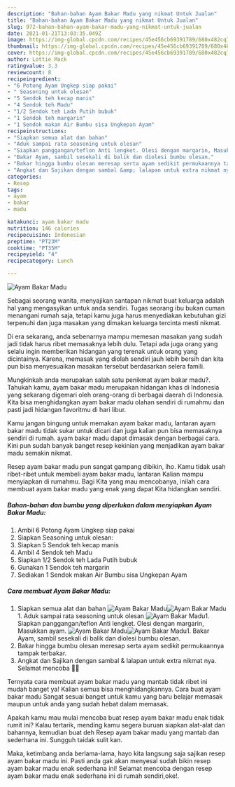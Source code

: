 ```yaml
---
description: "Bahan-bahan Ayam Bakar Madu yang nikmat Untuk Jualan"
title: "Bahan-bahan Ayam Bakar Madu yang nikmat Untuk Jualan"
slug: 972-bahan-bahan-ayam-bakar-madu-yang-nikmat-untuk-jualan
date: 2021-01-21T13:03:35.049Z
image: https://img-global.cpcdn.com/recipes/45e456cb69391789/680x482cq70/ayam-bakar-madu-foto-resep-utama.jpg
thumbnail: https://img-global.cpcdn.com/recipes/45e456cb69391789/680x482cq70/ayam-bakar-madu-foto-resep-utama.jpg
cover: https://img-global.cpcdn.com/recipes/45e456cb69391789/680x482cq70/ayam-bakar-madu-foto-resep-utama.jpg
author: Lottie Mack
ratingvalue: 3.3
reviewcount: 8
recipeingredient:
- "6 Potong Ayam Ungkep siap pakai"
- " Seasoning untuk olesan"
- "5 Sendok teh kecap manis"
- "4 Sendok teh Madu"
- "1/2 Sendok teh Lada Putih bubuk"
- "1 Sendok teh margarin"
- "1 Sendok makan Air Bumbu sisa Ungkepan Ayam"
recipeinstructions:
- "Siapkan semua alat dan bahan"
- "Aduk sampai rata seasoning untuk olesan"
- "Siapkan panggangan/teflon Anti lengket. Olesi dengan margarin, Masukkan ayam."
- "Bakar Ayam, sambil sesekali di balik dan diolesi bumbu olesan."
- "Bakar hingga bumbu olesan meresap serta ayam sedikit permukaannya tampak terbakar."
- "Angkat dan Sajikan dengan sambal &amp; lalapan untuk extra nikmat nya. Selamat mencoba 🤗😘"
categories:
- Resep
tags:
- ayam
- bakar
- madu

katakunci: ayam bakar madu 
nutrition: 146 calories
recipecuisine: Indonesian
preptime: "PT23M"
cooktime: "PT35M"
recipeyield: "4"
recipecategory: Lunch

---
```



![Ayam Bakar Madu](https://img-global.cpcdn.com/recipes/45e456cb69391789/680x482cq70/ayam-bakar-madu-foto-resep-utama.jpg)

Sebagai seorang wanita, menyajikan santapan nikmat buat keluarga adalah hal yang mengasyikan untuk anda sendiri. Tugas seorang ibu bukan cuman menangani rumah saja, tetapi kamu juga harus menyediakan kebutuhan gizi terpenuhi dan juga masakan yang dimakan keluarga tercinta mesti nikmat.

Di era  sekarang, anda sebenarnya mampu memesan masakan yang sudah jadi tidak harus ribet memasaknya lebih dulu. Tetapi ada juga orang yang selalu ingin memberikan hidangan yang terenak untuk orang yang dicintainya. Karena, memasak yang diolah sendiri jauh lebih bersih dan kita pun bisa menyesuaikan masakan tersebut berdasarkan selera famili. 



Mungkinkah anda merupakan salah satu penikmat ayam bakar madu?. Tahukah kamu, ayam bakar madu merupakan hidangan khas di Indonesia yang sekarang digemari oleh orang-orang di berbagai daerah di Indonesia. Kita bisa menghidangkan ayam bakar madu olahan sendiri di rumahmu dan pasti jadi hidangan favoritmu di hari libur.

Kamu jangan bingung untuk memakan ayam bakar madu, lantaran ayam bakar madu tidak sukar untuk dicari dan juga kalian pun bisa memasaknya sendiri di rumah. ayam bakar madu dapat dimasak dengan berbagai cara. Kini pun sudah banyak banget resep kekinian yang menjadikan ayam bakar madu semakin nikmat.

Resep ayam bakar madu pun sangat gampang dibikin, lho. Kamu tidak usah ribet-ribet untuk membeli ayam bakar madu, lantaran Kalian mampu menyiapkan di rumahmu. Bagi Kita yang mau mencobanya, inilah cara membuat ayam bakar madu yang enak yang dapat Kita hidangkan sendiri.

<!--inarticleads1-->

##### Bahan-bahan dan bumbu yang diperlukan dalam menyiapkan Ayam Bakar Madu:

1. Ambil 6 Potong Ayam Ungkep siap pakai
1. Siapkan  Seasoning untuk olesan:
1. Siapkan 5 Sendok teh kecap manis
1. Ambil 4 Sendok teh Madu
1. Siapkan 1/2 Sendok teh Lada Putih bubuk
1. Gunakan 1 Sendok teh margarin
1. Sediakan 1 Sendok makan Air Bumbu sisa Ungkepan Ayam




<!--inarticleads2-->

##### Cara membuat Ayam Bakar Madu:

1. Siapkan semua alat dan bahan
<img src="https://img-global.cpcdn.com/steps/11577e29635e36ed/160x128cq70/ayam-bakar-madu-langkah-memasak-1-foto.jpg" alt="Ayam Bakar Madu"><img src="https://img-global.cpcdn.com/steps/b50ece82f5a5b597/160x128cq70/ayam-bakar-madu-langkah-memasak-1-foto.jpg" alt="Ayam Bakar Madu">1. Aduk sampai rata seasoning untuk olesan
<img src="https://img-global.cpcdn.com/steps/1a24815a89e2e352/160x128cq70/ayam-bakar-madu-langkah-memasak-2-foto.jpg" alt="Ayam Bakar Madu">1. Siapkan panggangan/teflon Anti lengket. Olesi dengan margarin, Masukkan ayam.
<img src="https://img-global.cpcdn.com/steps/7ec76efa59befe43/160x128cq70/ayam-bakar-madu-langkah-memasak-3-foto.jpg" alt="Ayam Bakar Madu"><img src="https://img-global.cpcdn.com/steps/c291655c0a0e20ab/160x128cq70/ayam-bakar-madu-langkah-memasak-3-foto.jpg" alt="Ayam Bakar Madu">1. Bakar Ayam, sambil sesekali di balik dan diolesi bumbu olesan.
1. Bakar hingga bumbu olesan meresap serta ayam sedikit permukaannya tampak terbakar.
1. Angkat dan Sajikan dengan sambal &amp; lalapan untuk extra nikmat nya. Selamat mencoba 🤗😘




Ternyata cara membuat ayam bakar madu yang mantab tidak ribet ini mudah banget ya! Kalian semua bisa menghidangkannya. Cara buat ayam bakar madu Sangat sesuai banget untuk kamu yang baru belajar memasak maupun untuk anda yang sudah hebat dalam memasak.

Apakah kamu mau mulai mencoba buat resep ayam bakar madu enak tidak rumit ini? Kalau tertarik, mending kamu segera buruan siapkan alat-alat dan bahannya, kemudian buat deh Resep ayam bakar madu yang mantab dan sederhana ini. Sungguh taidak sulit kan. 

Maka, ketimbang anda berlama-lama, hayo kita langsung saja sajikan resep ayam bakar madu ini. Pasti anda gak akan menyesal sudah bikin resep ayam bakar madu enak sederhana ini! Selamat mencoba dengan resep ayam bakar madu enak sederhana ini di rumah sendiri,oke!.

